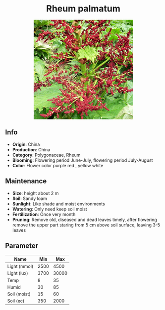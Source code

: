 <h1 align='center'>Rheum palmatum</h1>
<p align="center">
    <img 
        align='center'
        width='320'
        src="../images/rheum palmatum.png" 
        alt='Rheum palmatum' />
</p>

## Info

 - **Origin**: China
 - **Production**: China
 - **Category**: Polygonaceae, Rheum
 - **Blooming**: Flowering period June-July, flowering period July-August
 - **Color**: Flower color purple red , yellow white

## Maintenance

 - **Size**: height about 2 m
 - **Soil**: Sandy loam
 - **Sunlight**: Like shade and moist environments
 - **Watering**: Only need keep soil moist
 - **Fertilization**: Once very month
 - **Pruning**: Remove old, diseased and dead leaves timely, after flowering remove the upper part staring from 5 cm above soil surface, leaving 3-5 leaves

## Parameter

| Name         | Min  | Max   |
|--------------|------|-------|
| Light (mmol) | 2500 | 4500  |
| Light (lux)  | 3700 | 30000 |
| Temp         | 8    | 35    |
| Humid        | 30   | 85    |
| Soil (moist) | 15   | 60    |
| Soil (ec)    | 350  | 2000  |